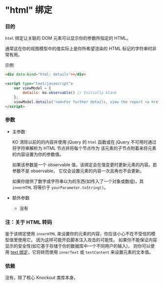 # "html" 绑定

### 目的

`html` 绑定让关联的 DOM 元素可以显示你的参数所指定的 HTML。

通常这在你的视图模型中的值实际上是你所希望渲染的 HTML 标记的字符串时非常有用。

示例

```html
<div data-bind="html: details"></div>
 
<script type="text/javascript">
    var viewModel = {
        details: ko.observable() // Initially blank
    };
    viewModel.details("<em>For further details, view the report <a href='report.html'>here</a>.</em>"); // HTML content appears
</script>
```

### 参数

* 主参数

  KO 清除以前的的内容并使用 jQuery 的 `html` 函数或在 jQuery 不可用时通过将字符串解析为 HTML 节点并将每个节点作为
该元素的子节点附着来将元素的内容设置为你的参数值。

  如果该参数是一个 observable 值，该绑定会在值变更时更新元素的内容。若参数不是 observable，
它仅会设置元素的内容一次且再也不会更新。

  如果你提供了数字或字符串以为的东西(如传入了一个对象或数组)，其 `innerHTML` 将等价于 `yourParameter.toString()`。

* 额外参数

   * 没有
   
### 注：关于 HTML 转码

鉴于该绑定使用 `innerHTML` 来设置你的元素的内容，你应该小心不在不受信的模型值里使用它，
因为这样可能开启脚本注入攻击的可能性。
如果你不能保证内容显示的安全性(如它基于存储于你的数据库中一个不同用户的输入)，
则你可以使用 [text 绑定](./text-binding.md)，它将转而使用 `innerText` 或 `textContent` 来设置元素的文本值。

### 依赖

没有，除了核心 Knockout 类库本身。